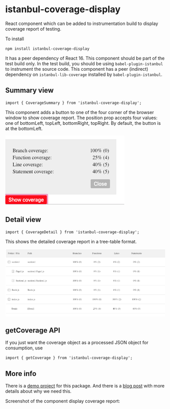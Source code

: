 # istanbul-coverage-display
React component which can be added to instrumentation build to display coverage report of testing.

To install
```
npm install istanbul-coverage-display
```

It has a peer dependency of React 16. This component should be part of the test build only. In the test build, you should be using `babel-plugin-istanbul`
to instrument the source code. This component has a peer (indirect) dependency on `istanbul-lib-coverage` installed by `babel-plugin-istanbul`.

## Summary view
```
import { CoverageSummary } from 'istanbul-coverage-display';
```
This component adds a button to one of the four corner of the browser window to show coverage report. The position prop accepts four values: 
one of bottomLeft, topLeft, bottomRight, topRight. By default, the button is at the bottomLeft.

![Coverage display](coverage-summary.png)

## Detail view
```
import { CoverageDetail } from 'istanbul-coverage-display';
```
This shows the detailed coverage report in a tree-table format.

![Coverage display](coverage-detail.png)

## getCoverage API
If you just want the coverage object as a processed JSON object for consumption, use
```
import { getCoverage } from 'istanbul-coverage-display';
```

## More info
There is a [demo project](https://github.com/vijayst/istanbuldemo) for this package. And there is a [blog post](https://vijayt.com/post/code-coverage-of-manual-testing-using-istanbul/) with more details about why we need this.

Screenshot of the component display coverage report:


